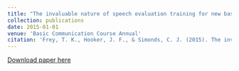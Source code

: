 ```yaml
---
title: "The invaluable nature of speech evaluation training for new basic course instructors"
collection: publications
date: 2015-01-01
venue: 'Basic Communication Course Annual'
citation: 'Frey, T. K., Hooker, J. F., & Simonds, C. J. (2015). The invaluable nature of speech evaluation training for new basic course instructors. <i>Basic Communication Course Annual, 27</i>, 1-9. https://ecommons.udayton.edu/bcca/'
---
```


[Download paper here](http://tkodyfrey.github.io/files/SET.pdf)
